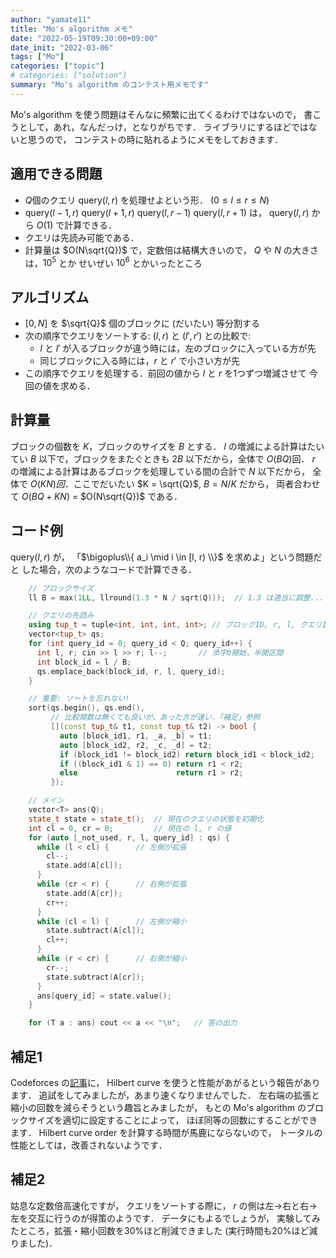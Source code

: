 ```yaml
---
author: "yamate11"
title: "Mo's algorithm メモ"
date: "2022-05-19T09:30:00+09:00"
date_init: "2022-03-06"
tags: ["Mo"]
categories: ["topic"]
# categories: ["solution"]
summary: "Mo's algorithm のコンテスト用メモです"
---
```


Mo's algorithm を使う問題はそんなに頻繁に出てくるわけではないので，
書こうとして，あれ，なんだっけ，となりがちです．
ライブラリにするほどではないと思うので，
コンテストの時に貼れるようにメモをしておきます．

## 適用できる問題

* $Q$個のクエリ $\text{query}(l, r)$ を処理せよという形．
  ($0 \leq l \leq r \leq N$)
* $\text{query}(l - 1, r)$
  $\text{query}(l + 1, r)$
  $\text{query}(l, r - 1)$
  $\text{query}(l, r + 1)$ は，
  $\text{query}(l, r)$ から $O(1)$ で計算できる．
* クエリは先読み可能である．
* 計算量は $O(N\sqrt{Q})$ で，定数倍は結構大きいので，
  $Q$ や $N$ の大きさは，$10^5$ とか 
  せいぜい $10^6$ とかいったところ
  
## アルゴリズム

* $[0, N]$ を $\sqrt{Q}$ 個のブロックに (だいたい) 等分割する
* 次の順序でクエリをソートする: $(l, r)$ と $(l', r')$ との比較で:
  * $l$ と $l'$ が入るブロックが違う時には，左のブロックに入っている方が先
  * 同じブロックに入る時には，$r$ と $r'$ で小さい方が先
* この順序でクエリを処理する．前回の値から $l$ と $r$ を1つずつ増減させて
  今回の値を求める．
  
## 計算量

ブロックの個数を $K$，ブロックのサイズを $B$ とする．
$l$ の増減による計算はたいてい $B$ 以下で，ブロックをまたぐときも $2B$
以下だから，全体で $O(BQ)$回．
$r$ の増減による計算はあるブロックを処理している間の合計で $N$ 以下だから，
全体で $O(KN)回$．ここでだいたい $K = \sqrt{Q}$, $B = N / K$ だから，
両者合わせて $O(BQ + KN)$ = $O(N\sqrt{Q})$ である．

## コード例

$\text{query}(l, r)$ が，
「$\bigoplus\\{ a_i \mid i \in [l, r) \\}$ を求めよ」という問題だと
した場合，次のようなコードで計算できる．

```cpp
    // ブロックサイズ
    ll B = max(1LL, llround(1.3 * N / sqrt(Q)));  // 1.3 は適当に調整...

    // クエリの先読み
    using tup_t = tuple<int, int, int, int>; // ブロックID, r, l, クエリID
    vector<tup_t> qs;
    for (int query_id = 0; query_id < Q; query_id++) {
      int l, r; cin >> l >> r; l--;       // 添字0開始，半開区間
      int block_id = l / B;
      qs.emplace_back(block_id, r, l, query_id);
    }

    // 重要: ソートを忘れない!
    sort(qs.begin(), qs.end(),
         // 比較関数は無くても良いが，あった方が速い．「補足」参照
         [](const tup_t& t1, const tup_t& t2) -> bool {
           auto [block_id1, r1, _a, _b] = t1;
           auto [block_id2, r2, _c, _d] = t2;
           if (block_id1 != block_id2) return block_id1 < block_id2;
           if ((block_id1 & 1) == 0) return r1 < r2;
           else                      return r1 > r2;
         });

    // メイン
    vector<T> ans(Q);
    state_t state = state_t();  // 現在のクエリの状態を初期化
    int cl = 0, cr = 0;         // 現在の l, r の値
    for (auto [_not_used, r, l, query_id] : qs) {
      while (l < cl) {      // 左側が拡張
        cl--;
        state.add(A[cl]);
      }
      while (cr < r) {      // 右側が拡張
        state.add(A[cr]);
        cr++;
      }
      while (cl < l) {      // 左側が縮小
        state.subtract(A[cl]);
        cl++;
      }
      while (r < cr) {      // 右側が縮小
        cr--;
        state.subtract(A[cr]);
      }
      ans[query_id] = state.value();
    }

    for (T a : ans) cout << a << "\n";   // 答の出力
```

## 補足1

Codeforces の[記事](https://codeforces.com/blog/entry/61203)に，
Hilbert curve を使うと性能があがるという報告があります．
追試をしてみましたが，あまり速くなりませんでした．
左右端の拡張と縮小の回数を減らそうという趣旨とみましたが，
もとの Mo's algorithm のブロックサイズを適切に設定することによって，
ほぼ同等の回数にすることができます．
Hilbert curve order を計算する時間が馬鹿にならないので，
トータルの性能としては，改善されないようです．

## 補足2

姑息な定数倍高速化ですが，
クエリをソートする際に，
$r$ の側は左→右と右→左を交互に行うのが得策のようです．
データにもよるでしょうが，
実験してみたところ，拡張・縮小回数を30%ほど削減できました
(実行時間も20%ほど減りました)．
